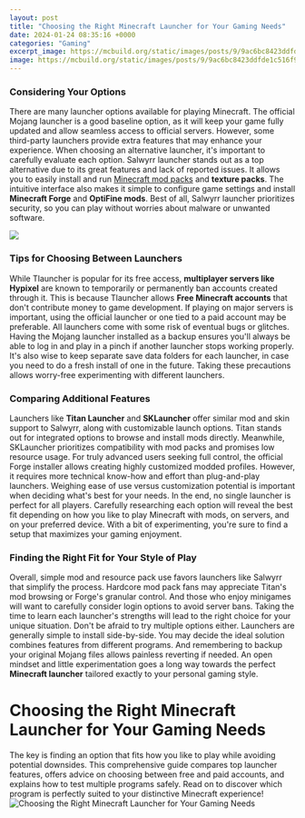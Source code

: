 ```yaml
---
layout: post
title: "Choosing the Right Minecraft Launcher for Your Gaming Needs"
date: 2024-01-24 08:35:16 +0000
categories: "Gaming"
excerpt_image: https://mcbuild.org/static/images/posts/9/9ac6bc8423ddfde1c516f95c84e45ceb.jpg
image: https://mcbuild.org/static/images/posts/9/9ac6bc8423ddfde1c516f95c84e45ceb.jpg
---
```


### Considering Your Options
There are many launcher options available for playing Minecraft. The official Mojang launcher is a good baseline option, as it will keep your game fully updated and allow seamless access to official servers. However, some third-party launchers provide extra features that may enhance your experience. When choosing an alternative launcher, it's important to carefully evaluate each option.
Salwyrr launcher stands out as a top alternative due to its great features and lack of reported issues. It allows you to easily install and run [Minecraft mod packs](https://store.fi.io.vn/poodle-lover-dog-mom-520-poodles-1) and **texture packs**. The intuitive interface also makes it simple to configure game settings and install **Minecraft Forge** and **OptiFine mods**. Best of all, Salwyrr launcher prioritizes security, so you can play without worries about malware or unwanted software. 

![](https://exputer.com/wp-content/uploads/2021/11/best-minecraft-launchers.jpg)
### Tips for Choosing Between Launchers
While Tlauncher is popular for its free access, **multiplayer servers like Hypixel** are known to temporarily or permanently ban accounts created through it. This is because Tlauncher allows **Free Minecraft accounts** that don't contribute money to game development. If playing on major servers is important, using the official launcher or one tied to a paid account may be preferable.
All launchers come with some risk of eventual bugs or glitches. Having the Mojang launcher installed as a backup ensures you'll always be able to log in and play in a pinch if another launcher stops working properly. It's also wise to keep separate save data folders for each launcher, in case you need to do a fresh install of one in the future. Taking these precautions allows worry-free experimenting with different launchers.
### Comparing Additional Features 
Launchers like **Titan Launcher** and **SKLauncher** offer similar mod and skin support to Salwyrr, along with customizable launch options. Titan stands out for integrated options to browse and install mods directly. Meanwhile, SKLauncher prioritizes compatibility with mod packs and promises low resource usage. 
For truly advanced users seeking full control, the official Forge installer allows creating highly customized modded profiles. However, it requires more technical know-how and effort than plug-and-play launchers. Weighing ease of use versus customization potential is important when deciding what's best for your needs. 
In the end, no single launcher is perfect for all players. Carefully researching each option will reveal the best fit depending on how you like to play Minecraft with mods, on servers, and on your preferred device. With a bit of experimenting, you're sure to find a setup that maximizes your gaming enjoyment.
### Finding the Right Fit for Your Style of Play
Overall, simple mod and resource pack use favors launchers like Salwyrr that simplify the process. Hardcore mod pack fans may appreciate Titan's mod browsing or Forge's granular control. And those who enjoy minigames will want to carefully consider login options to avoid server bans. Taking the time to learn each launcher's strengths will lead to the right choice for your unique situation. 
Don't be afraid to try multiple options either. Launchers are generally simple to install side-by-side. You may decide the ideal solution combines features from different programs. And remembering to backup your original Mojang files allows painless reverting if needed. An open mindset and little experimentation goes a long way towards the perfect **Minecraft launcher** tailored exactly to your personal gaming style.
# Choosing the Right Minecraft Launcher for Your Gaming Needs
The key is finding an option that fits how you like to play while avoiding potential downsides. This comprehensive guide compares top launcher features, offers advice on choosing between free and paid accounts, and explains how to test multiple programs safely. Read on to discover which program is perfectly suited to your distinctive Minecraft experience!
![Choosing the Right Minecraft Launcher for Your Gaming Needs](https://mcbuild.org/static/images/posts/9/9ac6bc8423ddfde1c516f95c84e45ceb.jpg)